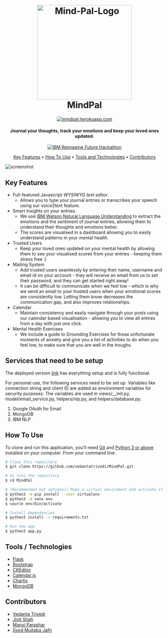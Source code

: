  
<h1 align="center">
  <br>
  <a href="https://mindpal.herokuapp.com/"><img src="https://i.ibb.co/4R22KF4/Mind-Pal-Logo.png" alt="Mind-Pal-Logo" width = "300"></a>
  <br>
  MindPal
</h1>
<p align = "center">
<a href="https://mindpal.herokuapp.com/">
    <img src="https://img.shields.io/badge/-View Live-green.svg"
         alt="mindpal.herokuapp.com">
  </a>
  </p>
<h4 align="center">Journal your thoughts, track your emotions and keep your loved ones updated.</h4>

<p align="center">
  <a href="https://www.hackerearth.com/challenges/hackathon/reimaginefuture-hackathon/">
    <img src="https://img.shields.io/badge/IBM-Reimagine <Future> Hackathon-orange.svg"
         alt="IBM Reimagine Future Hackathon">
  </a>
  
</p>

<p align="center">
  <a href="#key-features">Key Features</a> •
  <a href="#how-to-use">How To Use</a> •
  <a href="#tools--technologies">Tools and Technologies</a> •
  <a href="#Contributors">Contributors</a> 
</p>

![screenshot](https://i.ibb.co/rZQKYP4/MindPal.gif)

## Key Features

* Full-featured Javascript _WYSIWYG text editor_.
  - Allows you to type your journal entries or transcribes your speech using our voice2text feature.
* Smart Insights on your entries.
	* We use [IBM Watson Natural Language Understanding](https://www.ibm.com/in-en/cloud/watson-natural-language-understanding) to extract the emotions and the sentiment of journal entries, allowing them to understand their thoughts and emotions better.
	* The scores are visualised in a dashboard allowing you to easily understand patterns in your mental health.
* Trusted Users
  - Keep your loved ones updated on your mental health by allowing them to see your visualised scores from your entries - keeping them stress free :)
* Mailing System
	* Add trusted users seamlessly by entering their name, username and email id on your account - they will receive an email from us to set their password, and they can get started right away!
	* It can be difficult to communicate when we feel low - which is why we send an email to your trusted users when your emotional scores are consistently low. Letting them know decreases the communication gap, and also improves relationships.
* Calendar 
	* Maintain consistency and easily navigate through your posts using our calendar based visualisation - allowing you to view all entries from a day with just one click.
* Mental Health Exercises
	* We include a guide to Grounding Exercises for those unfortunate moments of anxiety and give you a list of activities to do when you feel low, to make sure that you are well in the troughs.

## Services that need to be setup
The deployed version <a href="https://mindpal.herokuapp.com/">link</a> has everything setup and is fully functional. 

For personal use, the following services need to be set up. Variables like connection string and client ID are added as environment variables for security purposes. The variables are used in views/__init.py, model/email_service.py, helpers/nlp.py, and helpers/database.py.

1. Google OAuth for Email
2. MongoDB
3. IBM NLP
## How To Use

To clone and run this application, you'll need [Git](https://git-scm.com) and [Python 3 or above](https://www.python.org/downloads/) installed on your computer. From your command line:

```bash
# Clone this repository
$ git clone https://github.com/vedantatrivedi/MindPal.git

# Go into the repository
$ cd MindPal

# (Recommended but optional) Make a virtual enviroment and activate it
$ python3 -m pip install --user virtualenv 
$ python3 -m venv env
$ source env/bin/activate

# Install dependencies
$ python3 install -r requirements.txt

# Run the app
$ python3 app.py
```
## Tools / Technologies


- [Flask](https://flask.palletsprojects.com/en/2.0.x/)
- [Bootstrap](https://getbootstrap.com/)
- [CKEditor](https://ckeditor.com/)
- [Calendar.js](https://fullcalendar.io/)
-  [Chartjs](https://www.chartjs.org/)
- [MongoDB](https://www.mongodb.com/)


## Contributors

- [Vedanta Trivedi](https://github.com/vedantatrivedi) 
- [Jinit Shah](https://github.com/jinit24) 
- [Mansi Parashar](https://github.com/mansiparashar00)
- [Syed Mujtaba Jafri](https://github.com/mujtaba1747)

